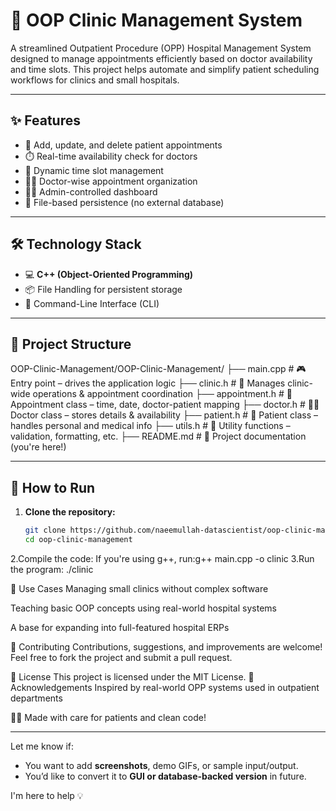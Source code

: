 # 🏥 OOP Clinic Management System

A streamlined Outpatient Procedure (OPP) Hospital Management System designed to manage appointments efficiently based on doctor availability and time slots. This project helps automate and simplify patient scheduling workflows for clinics and small hospitals.

---

## ✨ Features

- 🧾 Add, update, and delete patient appointments
- ⏱️ Real-time availability check for doctors
- 📆 Dynamic time slot management
- 👩‍⚕️ Doctor-wise appointment organization
- 🧑‍💼 Admin-controlled dashboard
- 💾 File-based persistence (no external database)

---

## 🛠️ Technology Stack

- 💻 **C++ (Object-Oriented Programming)**
- 📦 File Handling for persistent storage
- 🧮 Command-Line Interface (CLI)

---

## 📁 Project Structure

OOP-Clinic-Management/OOP-Clinic-Management/
├── main.cpp           # 🎮 Entry point – drives the application logic
├── clinic.h           # 🏥 Manages clinic-wide operations & appointment coordination
├── appointment.h      # 📅 Appointment class – time, date, doctor-patient mapping
├── doctor.h           # 👨‍⚕️ Doctor class – stores details & availability
├── patient.h          # 🧑 Patient class – handles personal and medical info
├── utils.h            # 🔧 Utility functions – validation, formatting, etc.
├── README.md          # 📘 Project documentation (you're here!)

---

## 🚀 How to Run

1. **Clone the repository:**
   ```bash
   git clone https://github.com/naeemullah-datascientist/oop-clinic-management.git
   cd oop-clinic-management
2.Compile the code:
              If you're using g++, run:g++ main.cpp -o clinic
3.Run the program:
              ./clinic

📌 Use Cases
Managing small clinics without complex software

Teaching basic OOP concepts using real-world hospital systems

A base for expanding into full-featured hospital ERPs

🤝 Contributing
Contributions, suggestions, and improvements are welcome!
Feel free to fork the project and submit a pull request.

📜 License
This project is licensed under the MIT License.
🙏 Acknowledgements
Inspired by real-world OPP systems used in outpatient departments

👨‍⚕️ Made with care for patients and clean code!

---

Let me know if:
- You want to add **screenshots**, demo GIFs, or sample input/output.
- You’d like to convert it to **GUI or database-backed version** in future.

I'm here to help 💡






